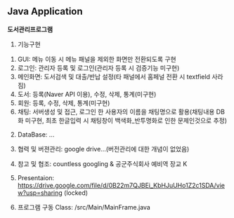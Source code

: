 ## Java Application
**도서관리프로그램**

1. 기능구현
 1) GUI: 메뉴 이동 시 메뉴 패널을 제외한 화면만 전환되도록 구현
 2) 로그인: 관리자 등록 및 로그인(관리자 등록 시 검증기능 미구현)
 3) 메인화면: 도서검색 및 대출/반납 설정(타 패널에서 홈페널 전환 시 textfield 사라짐)
 4) 도서: 등록(Naver API 이용), 수정, 삭제, 통계(미구현)
 5) 회원: 등록, 수정, 삭제, 통계(미구현)
 6) 채팅: 서버생성 및 접근, 로그인 한 사용자의 이름을 채팅명으로 활용(채팅내용 DB화 미구현, 최초 한글입력 시 채팅창이 백색화_반투명화로 인한 문제인것으로 추정)

2. DataBase: ...

3. 협력 및 버젼관리: google drive...(버전관리에 대한 개념이 없었음)

4. 참고 및 협조: countless googling & 공군주식회사 예비역 장교 K

5. Presentaion: https://drive.google.com/file/d/0B22m7QJBEi_KbHJuUHo1Z2c1SDA/view?usp=sharing (locked)

6. 프로그램 구동 Class: /src/Main/MainFrame.java
